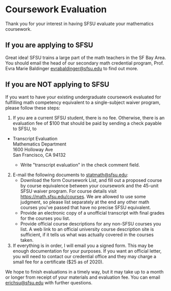 # Coursework Evaluation
Thank you for your interest in having SFSU evaluate your mathematics coursework. 

## If you are applying to SFSU

Great idea!  SFSU trains a large part of the math teachers in the SF Bay Area. You should email the head of our secondary math credential program, Prof. Evra Marie Baldinger <evrabaldinger@sfsu.edu> to find out more.

## If you are NOT applying to SFSU
 
If you want to have your existing undergraduate coursework evaluated for fulfilling math competency equivalent to a single-subject waiver program, please follow these steps:

1. If you are a current SFSU student, there is no fee. Otherwise, there is an evaluation fee of $100 that should be paid by sending a check payable to SFSU, to
 
* Transcript Evaluation  
Mathematics Department  
1600 Holloway Ave  
San Francisco, CA  94132  
 
    * Write "transcript evaluation" in the check comment field.
 
2. E-mail the following documents to statmath@sfsu.edu:
    * Download the form Coursework List, and fill out a proposed course by course equivalence between your coursework and the 45-unit SFSU waiver program.  For course details visit https://math.sfsu.edu/courses. We are allowed to use some judgment, so please list separately at the end any other math courses you've passed that have no precise SFSU equivalent.  
    * Provide an electronic copy of a unofficial transcript with final grades for the courses you list.
    * Provide official course descriptions for any non-SFSU courses you list.  A web link to an official university course description site is sufficient, if it tells us what was actually covered in the courses taken.  
3. If everything is in order, I will email you a signed form. This may be enough documentation for your purposes. If you want an official letter, you will need to contact our credential office and they may charge a small fee for a certificate ($25 as of 2020).
 
We hope to finish evaluations in a timely way, but it may take up to a month or longer from receipt of your materials and evaluation fee.  You can email erichsu@sfsu.edu with further questions.
